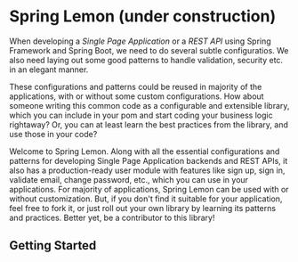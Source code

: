 # Spring Lemon (under construction)

When developing a *Single Page Application* or a *REST API* using Spring Framework and Spring Boot, we need to do several subtle configuratios. We also need laying out some good patterns to handle validation, security etc. in an elegant manner.

These configurations and patterns could be reused in majority of the applications, with or without some custom configurations. How about someone writing this common code as a configurable and extensible library, which you can include in your pom and start coding your business logic rightaway? Or, you can at least learn the best practices from the library, and use those in your code?

Welcome to Spring Lemon. Along with all the essential configurations and patterns for developing Single Page Application backends and REST APIs, it also has a production-ready user module with features like sign up, sign in, validate email, change password, etc., which you can use in your applications. For majority of applications, Spring Lemon can be used with or without customization. But, if you don't find it suitable for your application, feel free to fork it, or just roll out your own library by learning its patterns and practices. Better yet, be a contributor to this library!

## Getting Started

